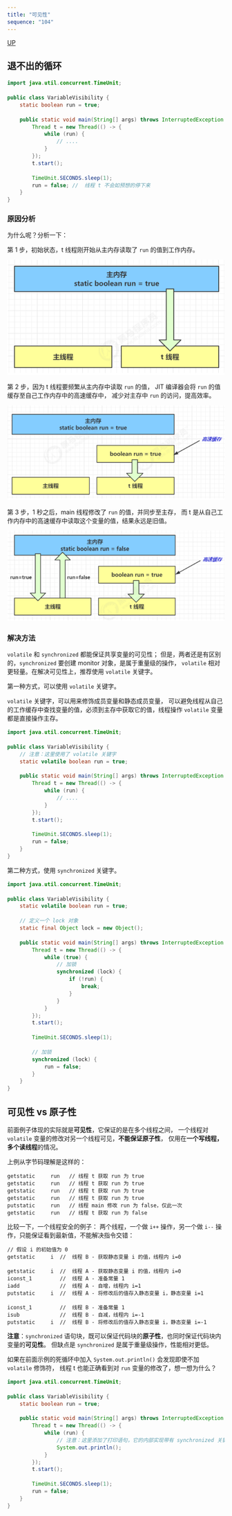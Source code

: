 ```yaml
---
title: "可见性"
sequence: "104"
---
```


[UP](/java-concurrency.html)


## 退不出的循环

```java
import java.util.concurrent.TimeUnit;

public class VariableVisibility {
    static boolean run = true;

    public static void main(String[] args) throws InterruptedException {
        Thread t = new Thread(() -> {
            while (run) {
                // ....
            }
        });
        t.start();

        TimeUnit.SECONDS.sleep(1);
        run = false; //  线程 t 不会如预想的停下来
    }
}
```

### 原因分析

为什么呢？分析一下：

第 1 步，初始状态，t 线程刚开始从主内存读取了 `run` 的值到工作内存。

![](/assets/images/java/concurrency/memory/jmm/variable-visibility-problem-001.png)

第 2 步，因为 t 线程要频繁从主内存中读取 `run` 的值，
JIT 编译器会将 `run` 的值缓存至自己工作内存中的高速缓存中，
减少对主存中 `run` 的访问，提高效率。

![](/assets/images/java/concurrency/memory/jmm/variable-visibility-problem-002.png)

第 3 步，1 秒之后，main 线程修改了 `run` 的值，并同步至主存，
而 t 是从自己工作内存中的高速缓存中读取这个变量的值，结果永远是旧值。

![](/assets/images/java/concurrency/memory/jmm/variable-visibility-problem-003.png)

### 解决方法

`volatile` 和 `synchronized` 都能保证共享变量的可见性；
但是，两者还是有区别的，`synchronized` 要创建 monitor 对象，是属于重量级的操作，
`volatile` 相对更轻量。在解决可见性上，推荐使用 `volatile` 关键字。

第一种方式，可以使用 `volatile` 关键字。

`volatile` 关键字，可以用来修饰成员变量和静态成员变量，
可以避免线程从自己的工作缓存中查找变量的值，必须到主存中获取它的值，线程操作 `volatile` 变量都是直接操作主存。

```java
import java.util.concurrent.TimeUnit;

public class VariableVisibility {
    // 注意：这里使用了 volatile 关键字
    static volatile boolean run = true;

    public static void main(String[] args) throws InterruptedException {
        Thread t = new Thread(() -> {
            while (run) {
                // ....
            }
        });
        t.start();

        TimeUnit.SECONDS.sleep(1);
        run = false;
    }
}
```

第二种方式，使用 `synchronized` 关键字。

```java
import java.util.concurrent.TimeUnit;

public class VariableVisibility {
    static volatile boolean run = true;

    // 定义一个 lock 对象
    static final Object lock = new Object();

    public static void main(String[] args) throws InterruptedException {
        Thread t = new Thread(() -> {
            while (true) {
                // 加锁
                synchronized (lock) {
                    if (!run) {
                        break;
                    }
                }
            }
        });
        t.start();

        TimeUnit.SECONDS.sleep(1);

        // 加锁
        synchronized (lock) {
            run = false;
        }
    }
}
```

## 可见性 vs 原子性

前面例子体现的实际就是**可见性**，它保证的是在多个线程之间，
一个线程对 `volatile` 变量的修改对另一个线程可见，**不能保证原子性**，
仅用在**一个写线程，多个读线程**的情况。

上例从字节码理解是这样的：

```text
getstatic     run   // 线程 t 获取 run 为 true 
getstatic     run   // 线程 t 获取 run 为 true 
getstatic     run   // 线程 t 获取 run 为 true 
getstatic     run   // 线程 t 获取 run 为 true 
putstatic     run   // 线程 main 修改 run 为 false，仅此一次  
getstatic     run   // 线程 t 获取 run 为 false 
```

比较一下，一个线程安全的例子：
两个线程，一个做 `i++` 操作，另一个做 `i--` 操作，只能保证看到最新值，不能解决指令交错：

```text
// 假设 i 的初始值为 0 
getstatic     i  //  线程 B - 获取静态变量 i 的值，线程内 i=0 
 
getstatic     i  //  线程 A - 获取静态变量 i 的值，线程内 i=0 
iconst_1         //  线程 A - 准备常量 1
iadd             //  线程 A - 自增，线程内 i=1 
putstatic     i  //  线程 A - 将修改后的值存入静态变量 i，静态变量 i=1 
 
iconst_1         //  线程 B - 准备常量 1
isub             //  线程 B - 自减，线程内 i=-1 
putstatic     i  //  线程 B - 将修改后的值存入静态变量 i，静态变量 i=-1
```

**注意**：`synchronized` 语句块，既可以保证代码块的**原子性**，也同时保证代码块内变量的**可见性**。
但缺点是 `synchronized` 是属于重量级操作，性能相对更低。

如果在前面示例的死循环中加入 `System.out.println()` 会发现即使不加 `volatile` 修饰符，
线程 t 也能正确看到对 `run` 变量的修改了，想一想为什么？

```java
import java.util.concurrent.TimeUnit;

public class VariableVisibility {
    static boolean run = true;

    public static void main(String[] args) throws InterruptedException {
        Thread t = new Thread(() -> {
            while (run) {
                // 注意：这里添加了打印语句，它的内部实现带有 synchronized 关键字
                System.out.println();
            }
        });
        t.start();

        TimeUnit.SECONDS.sleep(1);
        run = false;
    }
}
```

